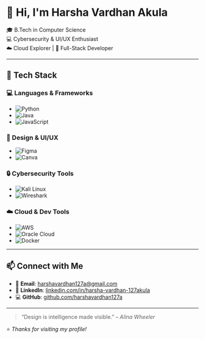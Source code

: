 # 👋 Hi, I'm Harsha Vardhan Akula

🎓 B.Tech in Computer Science  
💻 Cybersecurity & UI/UX Enthusiast  
☁️ Cloud Explorer | 🔐 Full-Stack Developer  

---

## 🚀 Tech Stack

### 💻 Languages & Frameworks
- ![Python](https://img.shields.io/badge/Python-3670A0?style=for-the-badge&logo=python&logoColor=white)
- ![Java](https://img.shields.io/badge/Java-ED8B00?style=for-the-badge&logo=java&logoColor=white)
- ![JavaScript](https://img.shields.io/badge/JavaScript-F7DF1E?style=for-the-badge&logo=javascript&logoColor=black)

### 🎨 Design & UI/UX
- ![Figma](https://img.shields.io/badge/Figma-F24E1E?style=for-the-badge&logo=figma&logoColor=white)
- ![Canva](https://img.shields.io/badge/Canva-00C4CC?style=for-the-badge&logo=canva&logoColor=white)

### 🔒 Cybersecurity Tools
- ![Kali Linux](https://img.shields.io/badge/Kali_Linux-557C94?style=for-the-badge&logo=kalilinux&logoColor=white)
- ![Wireshark](https://img.shields.io/badge/Wireshark-1679A7?style=for-the-badge&logo=wireshark&logoColor=white)

### ☁️ Cloud & Dev Tools
- ![AWS](https://img.shields.io/badge/AWS-232F3E?style=for-the-badge&logo=amazonaws&logoColor=white)
- ![Oracle Cloud](https://img.shields.io/badge/Oracle_Cloud-F80000?style=for-the-badge&logo=oracle&logoColor=white)
- ![Docker](https://img.shields.io/badge/Docker-2496ED?style=for-the-badge&logo=docker&logoColor=white)

---

## 📫 Connect with Me

- 📧 **Email**: [harshavardhan127a@gmail.com](mailto:harshavardhan127a@gmail.com)  
- 💼 **LinkedIn**: [linkedin.com/in/harsha-vardhan-127akula](https://www.linkedin.com/in/harsha-vardhan-127akula)  
- 💻 **GitHub**: [github.com/harshavardhan127a](https://github.com/harshavardhan127a)

---

> “Design is intelligence made visible.” – *Alina Wheeler*

⭐️ *Thanks for visiting my profile!*
